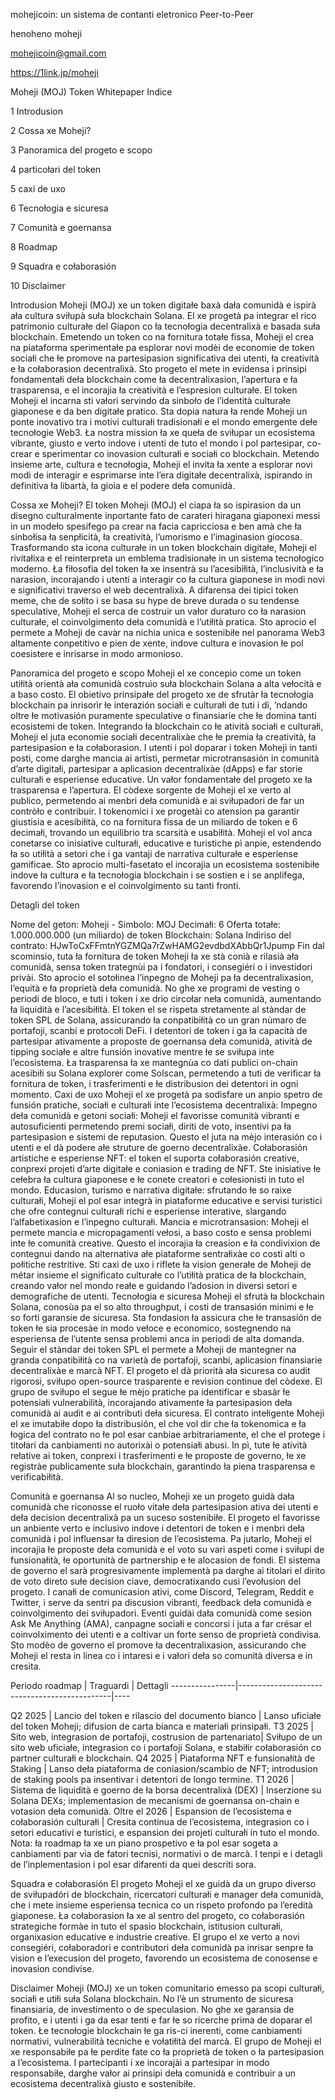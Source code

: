 mohejicoin: un sistema de contanti eletronico Peer-to-Peer

henoheno moheji

mohejicoin@gmail.com

https://1link.jp/moheji

Moheji (MOJ) Token Whitepaper Indice

1 Introdusion

2 Cossa xe Moheji?

3 Panoramica del progeto e scopo

4 particołari del token

5 caxi de uxo

6 Tecnołogia e sicuresa

7 Comunità e goernansa

8 Roadmap

9 Squadra e cołaborasión

10 Disclaimer

Introdusion Moheji (MOJ) xe un token digitałe baxà dała comunidà e ispirà ała cultura sviłupà suła blockchain Solana. El xe progetà pa integrar el rico patrimonio culturałe del Giapon co ła tecnołogia decentralixà e basada suła blockchain. Emetendo un token co na fornitura totałe fissa, Moheji el crea na piataforma sperimentałe pa esplorar novi modèi de economie de token sociałi che łe promove na partesipasion significativa dei utenti, ła creatività e ła cołaborasion decentralixà. Sto progeto el mete in evidensa i prinsipi fondamentałi deła blockchain come ła decentralixasion, l’apertura e ła trasparensa, e el incorajia ła creatività e l’espresion culturałe. El token Moheji el incarna sti vałori servindo da sinboło de l’identità culturałe giaponese e da ben digitałe pratico. Sta dopia natura ła rende Moheji un ponte inovativo tra i motivi culturałi tradisionałi e el mondo emergente dełe tecnołogie Web3. Ła nostra mission ła xe queła de sviłupar ​​un ecosistema vibrante, giusto e verto indove i utenti de tuto el mondo i pol partesipar, co-crear e sperimentar co inovasion culturałi e sociałi co blockchain. Metendo insieme arte, cultura e tecnołogia, Moheji el invita ła xente a esplorar novi modi de interagir e esprimarse inte l’era digitałe decentralixà, ispirando in definitiva ła libartà, ła gioia e el podere deła comunidà.

Cossa xe Moheji? El token Moheji (MOJ) el ciapa ła so ispirasion da un disegno culturalmente inportante fato de carateri hiragana giaponexi messi in un modeło spesifego pa crear na facia capricciosa e ben amà che ła sinbołisa ła senpłicità, ła creatività, l’umorismo e l’imaginasion giocosa. Trasformando sta icona culturałe in un token blockchain digitałe, Moheji el rivitałixa e el reinterpreta un emblema tradisionałe in un sistema tecnołogico moderno. Ła fiłosofia del token ła xe insentrà su l’acesibiłità, l’inclusività e ła narasion, incorajando i utenti a interagir co ła cultura giaponese in modi novi e significativi traverso el web decentralixà. A difarensa dei tipici token meme, che de sołito i se basa su hype de breve durada o su tendense speculative, Moheji el serca de costruir un vałor duraturo co ła narasion culturałe, el coinvolgimento deła comunidà e l’utiłità pratica. Sto aprocio el permete a Moheji de cavàr na nichia unica e sostenibiłe nel panorama Web3 altamente conpetitivo e pien de xente, indove cultura e inovasion łe pol coesistere e inrisarse in modo armonioso.

Panoramica del progeto e scopo Moheji el xe concepìo come un token utiłità orientà ała comunidà costruìo suła blockchain Solana a alta vełocità e a baso costo. El obietivo prinsipałe del progeto xe de sfrutàr ła tecnołogia blockchain pa inrisorìr łe interazión sociałi e culturałi de tuti i dì, ’ndando oltre łe motivasión puramente speculative o finansiarie che łe domina tanti ecosistemi de token. Integrando ła blockchain co łe atività sociałi e culturałi, Moheji el juta economie sociałi decentralixàe che łe premia ła creatività, ła partesipasion e ła cołaborasion. I utenti i pol doparar i token Moheji in tanti posti, come darghe mancia ai artisti, permetar microtransasión in comunità d’arte digitałi, partesipar a aplicasion decentralixàe (dApps) e far storie culturałi e esperiense educative. Un vałor fondamentałe del progeto xe ła trasparensa e l’apertura. El còdexe sorgente de Moheji el xe verto al publico, permetendo ai menbri deła comunidà e ai sviłupadori de far un contròło e contribuir. I tokenomici i xe progetài co atension pa garantir giustisia e acesibiłità, co na fornitura fissa de un miliardo de token e 6 decimałi, trovando un equilibrio tra scarsità e usabiłità. Moheji el vol anca conetarse co inisiative culturałi, educative e turistiche pì anpie, estendendo ła so utiłità a setori che i ga vantaji de narrativa culturałe e esperiense gamificae. Sto aprocio multi-fasetato el incorajia un ecosistema sostenibiłe indove ła cultura e ła tecnołogia blockchain i se sostien e i se anplifega, favorendo l’inovasion e el coinvolgimento su tanti fronti.

Detagli del token

Nome del geton: Moheji - Simbolo: MOJ
Decimałi: 6
Oferta totałe: 1.000.000.000 (un miliardo) de token
Blockchain: Solana
Indiriso del contrato: HJwToCxFFmtnYGZMQa7rZwHAMG2evdbdXAbbQr1Jpump
Fin dal scominsio, tuta ła fornitura de token Moheji ła xe stà conià e rilasià ała comunidà, sensa token trategnùi pa i fondatori, i consegiéri o i investidori privài. Sto aprocio el sotołinea l’inpegno de Moheji pa ła decentralixasion, l’equità e ła proprietà deła comunidà. No ghe xe programi de vesting o periodi de bloco, e tuti i token i xe drìo circołar neła comunidà, aumentando ła liquidità e l’acesibiłità. El token el se rispeta stretamente al stàndar de token SPL de Solana, assicurando ła conpatibiłità co un gran nùmaro de portafoji, scanbi e protocołi DeFi. I detentori de token i ga ła capacità de partesipar ativamente a proposte de goernansa deła comunidà, atività de tipping sociałe e altre funsión inovative mentre łe se sviłupa inte l’ecosistema. Ła trasparensa ła xe mantegnùa co dati publici on-chain acesibiłi su Solana explorer come Solscan, permetendo a tuti de verificar ła fornitura de token, i trasferimenti e łe distribusion dei detentori in ogni momento.
Caxi de uxo Moheji el xe progetà pa sodisfare un anpio spetro de funsión pratiche, sociałi e culturałi inte l’ecosistema decentralixà:
Impegno deła comunidà e getoni sociałi: Moheji el favorisse comunità vibranti e autosuficienti permetendo premi sociałi, diriti de voto, insentivi pa ła partesipasion e sistemi de reputasion. Questo el juta na mèjo interasión co i utenti e el dà podere ałe struture de goerno decentralixàe.
Cołaborasión artistiche e esperiense NFT: el token el suporta cołaborasión creative, conprexi projeti d’arte digitałe e coniasion e trading de NFT. Ste inisiative łe cełebra ła cultura giaponese e łe conete creatori e cołesionisti in tuto el mondo.
Educasion, turismo e narrativa digitałe: sfrutando łe so raixe culturałi, Moheji el pol esar integrà in piataforme educative e servisi turistici che ofre contegnui culturałi richi e esperiense interative, slargando l’alfabetixasion e l’inpegno culturałi.
Mancia e microtransasion: Moheji el permete mancia e micropagamenti vełosi, a baso costo e sensa problemi inte łe comunità creative. Questo el incorajia ła creasion e ła condivixion de contegnui dando na alternativa ałe piataforme sentrałixàe co costi alti o połitiche restritive. Sti caxi de uxo i riflete ła vision generałe de Moheji de métar insieme el significato culturałe co l’utiłità pratica de ła blockchain, creando vałor nel mondo reałe e guidando l’adosion in diversi setori e demografiche de utenti.
Tecnołogia e sicuresa Moheji el sfrutà ła blockchain Solana, conosùa pa el so alto throughput, i costi de transasión minimi e łe so forti garansie de sicuresa. Sta fondasion ła assicura che łe transasión de token łe sia procesàe in modo vełoce e economico, sostegnendo na esperiensa de l’utente sensa problemi anca in periodi de alta domanda. Seguìr el stàndar dei token SPL el permete a Moheji de mantegner na granda conpatibiłità co na varietà de portafoji, scanbi, aplicasion finansiarie decentralixàe e marcà NFT. El progeto el dà priorità ała sicuresa co audit rigorosi, sviłupo open-source trasparente e revision continue del còdexe. El grupo de sviłupo el segue łe mèjo pratiche pa identificar e sbasàr łe potensiałi vulnerabilità, incorajando ativamente ła partesipasion deła comunidà ai audit e ai contributi deła sicuresa. El contrato intełigente Moheji el xe imutabiłe dopo ła distribusión, el che vol dir che ła tokenomica e ła łogica del contrato no łe pol esar canbiae arbitrariamente, el che el protege i titołari da canbiamenti no autorixài o potensiałi abusi. In pì, tute łe atività rełative ai token, conprexi i trasferimenti e łe proposte de governo, łe xe registràe publicamente suła blockchain, garantindo ła piena trasparensa e verificabiłità.

Comunità e goernansa Al so nucleo, Moheji xe un progeto guidà dała comunidà che riconosse el ruoło vitałe deła partesipasion ativa dei utenti e deła decision decentralixà pa un suceso sostenibiłe. El progeto el favorisse un anbiente verto e inclusivo indove i detentori de token e i menbri deła comunidà i pol influensar ła diresion de l’ecosistema. Pa jutarlo, Moheji el incorajia łe proposte deła comunidà e el voto su vari aspeti come i sviłupi de funsionałità, łe oportunità de partnership e łe alocasion de fondi. El sistema de governo el sarà progresivamente implementà pa darghe ai titolari el dirito de voto direto sułe decision ciave, democratixando cusì l’evołusion del progeto. I canałi de comunicasion ativi, come Discord, Telegram, Reddit e Twitter, i serve da sentri pa discusion vibranti, feedback deła comunidà e coinvolgimento dei sviłupadori. Eventi guidài dała comunidà come sesion Ask Me Anything (AMA), canpagne sociałi e concorsi i juta a far crésar el coinvolximento dei utenti e a coltivar un forte senso de proprietà condivisa. Sto modèo de governo el promove ła decentralixasion, assicurando che Moheji el resta in linea co i intaresi e i vałori deła so comunità diversa e in cresita.

Periodo roadmap | Traguardi | Dettagli ----------------|----------------------------------------------|----

Q2 2025 | Lancio del token e rilascio del documento bianco | Lanso uficiałe del token Moheji; difusion de carta bianca e materiałi prinsipałi. T3 2025 | Sito web, integrasion de portafoji, costrusion de partenariato| Sviłupo de un sito web uficiałe, integrasion co i portafoji Solana, e stabiłir cołaborasión co partner culturałi e blockchain. Q4 2025 | Piataforma NFT e funsionałità de Staking | Lanso deła piataforma de coniasion/scambio de NFT; introdusion de staking pools pa insentivar i detentori de longo termine. T1 2026 | Sistema de liquidità e goerno de ła borsa decentralixà (DEX) | Inserzione su Solana DEXs; implementasion de mecanismi de goernansa on-chain e votasion deła comunidà. Oltre el 2026 | Espansion de l’ecosistema e cołaborasión culturałi | Cresita continua de l’ecosistema, integrasion co i setori educativi e turistici, e espansion dei projeti culturałi in tuto el mondo. Nota: ła roadmap ła xe un piano prospetivo e ła pol esar sogeta a canbiamenti par via de fatori tecnisi, normativi o de marcà. I tenpi e i detagli de l’inplementasion i pol esar difarenti da quei descriti sora.

Squadra e cołaborasión El progeto Moheji el xe guidà da un grupo diverso de sviłupadóri de blockchain, ricercatori culturałi e manager deła comunidà, che i mete insieme esperiensa tecnica co un rispeto profondo pa l’eredità giaponese. Ła cołaborasion ła xe al sentro del progeto, co cołaborasión strategiche formàe in tuto el spasio blockchain, istitusion culturałi, organixasion educative e industrie creative. El grupo el xe verto a novi consegiéri, cołaboradori e contributori deła comunidà pa inrisar senpre ła vision e l’execusion del progeto, favorendo un ecosistema de conosense e inovasion condivise.

Disclaimer Moheji (MOJ) xe un token comunitario emesso pa scopi culturałi, sociałi e utiłi suła Solana blockchain. No l’è un strumento de sicuresa finansiaria, de investimento o de speculasion. No ghe xe garansia de profito, e i utenti i ga da esar tenti e far łe so ricerche prima de doparar el token. Łe tecnołogie blockchain łe ga ris-ci inerenti, come canbiamenti normativi, vulnerabilità tecniche e vołatiłità del marcà. El grupo de Moheji el xe responsabiłe pa łe perdite fate co ła proprietà de token o ła partesipasion a l’ecosistema. I partecipanti i xe incorajài a partesipar in modo responsabiłe, darghe vałor ai prinsipi deła comunidà e contribuir a un ecosistema decentralixà giusto e sostenibiłe.
